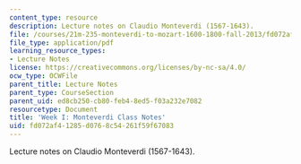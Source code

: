 ```yaml
---
content_type: resource
description: Lecture notes on Claudio Monteverdi (1567-1643).
file: /courses/21m-235-monteverdi-to-mozart-1600-1800-fall-2013/fd072af41285d0768c54261f59f67083_MIT21M_235_F13_Week_I_Mont.pdf
file_type: application/pdf
learning_resource_types:
- Lecture Notes
license: https://creativecommons.org/licenses/by-nc-sa/4.0/
ocw_type: OCWFile
parent_title: Lecture Notes
parent_type: CourseSection
parent_uid: ed8cb250-cb80-feb4-8ed5-f03a232e7082
resourcetype: Document
title: 'Week I: Monteverdi Class Notes'
uid: fd072af4-1285-d076-8c54-261f59f67083
---
```

Lecture notes on Claudio Monteverdi (1567-1643).